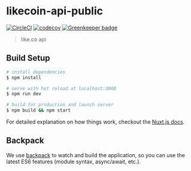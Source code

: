 # likecoin-api-public

[![CircleCI](https://circleci.com/gh/likecoin/likecoin-api-public.svg?style=svg)](https://circleci.com/gh/likecoin/likecoin-api-public)
[![codecov](https://codecov.io/gh/likecoin/likecoin-api-public/branch/master/graph/badge.svg)](https://codecov.io/gh/likecoin/likecoin-api-public)
[![Greenkeeper badge](https://badges.greenkeeper.io/likecoin/likecoin-api-public.svg)](https://greenkeeper.io/)

> like.co api

## Build Setup

``` bash
# install dependencies
$ npm install

# serve with hot reload at localhost:3000
$ npm run dev

# build for production and launch server
$ npm build && npm start
```

For detailed explanation on how things work, checkout the [Nuxt.js docs](https://github.com/nuxt/nuxt.js).

## Backpack

We use [backpack](https://github.com/palmerhq/backpack) to watch and build the application, so you can use the latest ES6 features (module syntax, async/await, etc.).
